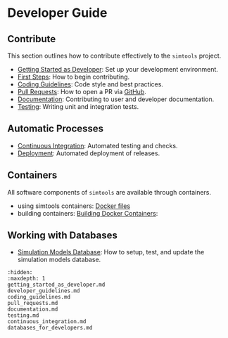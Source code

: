 # Developer Guide

## Contribute

This section outlines how to contribute effectively to the `simtools` project.

- [Getting Started as Developer](getting_started_as_developer.md): Set up your development environment.
- [First Steps](developer_guidelines.md): How to begin contributing.
- [Coding Guidelines](coding_guidelines.md): Code style and best practices.
- [Pull Requests](pull_requests.md): How to open a PR via [GitHub](https://github.com/gammasim/simtools/pulls).
- [Documentation](documentation.md): Contributing to user and developer documentation.
- [Testing](testing.md): Writing unit and integration tests.

## Automatic Processes

- [Continuous Integration](continuous_integration.md): Automated testing and checks.
- [Deployment](releases.md#release-and-deploy): Automated deployment of releases.

## Containers

All software components of `simtools` are available through containers.

- using simtools containers: [Docker files](../user-guide/docker_files.md)
- building containers: [Building Docker Containers](../build-simtools/build.md):

## Working with Databases

- [Simulation Models Database](databases_for_developers.md): How to setup, test, and update the simulation models database.

```{toctree}
:hidden:
:maxdepth: 1
getting_started_as_developer.md
developer_guidelines.md
coding_guidelines.md
pull_requests.md
documentation.md
testing.md
continuous_integration.md
databases_for_developers.md
```
